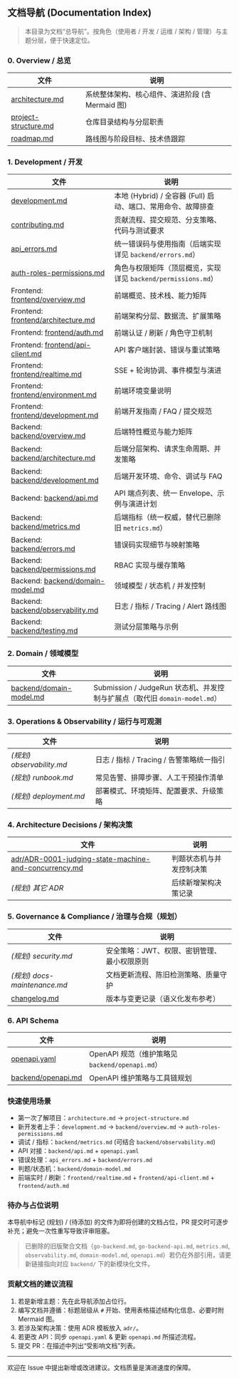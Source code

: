 ## 文档导航 (Documentation Index)

> 本目录为文档“总导航”。按角色（使用者 / 开发 / 运维 / 架构 / 管理）与主题分层，便于快速定位。

### 0. Overview / 总览
| 文件 | 说明 |
| ---- | ---- |
| [architecture.md](architecture.md) | 系统整体架构、核心组件、演进阶段 (含 Mermaid 图) |
| [project-structure.md](project-structure.md) | 仓库目录结构与分层职责 |
| [roadmap.md](roadmap.md) | 路线图与阶段目标、技术债跟踪 |

### 1. Development / 开发
| 文件 | 说明 |
| ---- | ---- |
| [development.md](development.md) | 本地 (Hybrid) / 全容器 (Full) 启动、端口、常用命令、故障排查 |
| [contributing.md](contributing.md) | 贡献流程、提交规范、分支策略、代码与测试要求 |
| [api_errors.md](api_errors.md) | 统一错误码与使用指南（后端实现详见 `backend/errors.md`） |
| [auth-roles-permissions.md](auth-roles-permissions.md) | 角色与权限矩阵（顶层概览，实现详见 `backend/permissions.md`） |
| Frontend: [frontend/overview.md](frontend/overview.md) | 前端概览、技术栈、能力矩阵 |
| Frontend: [frontend/architecture.md](frontend/architecture.md) | 前端架构分层、数据流、扩展策略 |
| Frontend: [frontend/auth.md](frontend/auth.md) | 前端认证 / 刷新 / 角色守卫机制 |
| Frontend: [frontend/api-client.md](frontend/api-client.md) | API 客户端封装、错误与重试策略 |
| Frontend: [frontend/realtime.md](frontend/realtime.md) | SSE + 轮询协调、事件模型与演进 |
| Frontend: [frontend/environment.md](frontend/environment.md) | 前端环境变量说明 |
| Frontend: [frontend/development.md](frontend/development.md) | 前端开发指南 / FAQ / 提交规范 |
| Backend: [backend/overview.md](backend/overview.md) | 后端特性概览与能力矩阵 |
| Backend: [backend/architecture.md](backend/architecture.md) | 后端分层架构、请求生命周期、并发策略 |
| Backend: [backend/development.md](backend/development.md) | 后端开发环境、命令、调试与 FAQ |
| Backend: [backend/api.md](backend/api.md) | API 端点列表、统一 Envelope、示例与演进计划 |
| Backend: [backend/metrics.md](backend/metrics.md) | 后端指标（统一权威，替代已删除旧 `metrics.md`） |
| Backend: [backend/errors.md](backend/errors.md) | 错误码实现细节与映射策略 |
| Backend: [backend/permissions.md](backend/permissions.md) | RBAC 实现与缓存策略 |
| Backend: [backend/domain-model.md](backend/domain-model.md) | 领域模型 / 状态机 / 并发控制 |
| Backend: [backend/observability.md](backend/observability.md) | 日志 / 指标 / Tracing / Alert 路线图 |
| Backend: [backend/testing.md](backend/testing.md) | 测试分层策略与示例 |

### 2. Domain / 领域模型
| 文件 | 说明 |
| ---- | ---- |
| [backend/domain-model.md](backend/domain-model.md) | Submission / JudgeRun 状态机、并发控制与扩展点（取代旧 `domain-model.md`） |

### 3. Operations & Observability / 运行与可观测
| 文件 | 说明 |
| ---- | ---- |
| *(规划) observability.md* | 日志 / 指标 / Tracing / 告警策略统一指引 |
| *(规划) runbook.md* | 常见告警、排障步骤、人工干预操作清单 |
| *(规划) deployment.md* | 部署模式、环境矩阵、配置要求、升级策略 |

### 4. Architecture Decisions / 架构决策
| 文件 | 说明 |
| ---- | ---- |
| [adr/ADR-0001-judging-state-machine-and-concurrency.md](adr/ADR-0001-judging-state-machine-and-concurrency.md) | 判题状态机与并发控制决策 |
| *(规划) 其它 ADR* | 后续新增架构决策记录 |

### 5. Governance & Compliance / 治理与合规（规划）
| 文件 | 说明 |
| ---- | ---- |
| *(规划) security.md* | 安全策略：JWT、权限、密钥管理、最小权限原则 |
| *(规划) docs-maintenance.md* | 文档更新流程、陈旧检测策略、质量守护 |
| [changelog.md](changelog.md) | 版本与变更记录（语义化发布参考） |

### 6. API Schema
| 文件 | 说明 |
| ---- | ---- |
| [openapi.yaml](openapi.yaml) | OpenAPI 规范（维护策略见 `backend/openapi.md`） |
| [backend/openapi.md](backend/openapi.md) | OpenAPI 维护策略与工具链规划 |

### 快速使用场景
- 第一次了解项目：`architecture.md` -> `project-structure.md`
- 新开发者上手：`development.md` -> `backend/overview.md` -> `auth-roles-permissions.md`
- 调试 / 指标：`backend/metrics.md` (可结合 `backend/observability.md`)
- API 对接：`backend/api.md` + `openapi.yaml`
- 错误处理：`api_errors.md` + `backend/errors.md`
- 判题/状态机：`backend/domain-model.md`
- 前端实时 / 刷新：`frontend/realtime.md` + `frontend/api-client.md` + `frontend/auth.md`

### 待办与占位说明
本导航中标记 (规划) / (待添加) 的文件为即将创建的文档占位，PR 提交时可逐步补充；避免一次性重写导致评审阻塞。

> 已删除的旧版聚合文档（`go-backend.md`, `go-backend-api.md`, `metrics.md`, `observability.md`, `domain-model.md`, `openapi.md`）若仍在外部引用，请更新链接指向对应 `backend/` 下的新模块化文件。

### 贡献文档的建议流程
1. 若是新增主题：先在此导航添加占位行。
2. 编写文档并遵循：标题层级从 `#` 开始、使用表格描述结构化信息、必要时附 Mermaid 图。
3. 若涉及架构决策：使用 ADR 模板放入 `adr/`。
4. 若更改 API：同步 `openapi.yaml` & 更新 `openapi.md` 所描述流程。
5. 提交 PR：在描述中列出“受影响文档”列表。

---
欢迎在 Issue 中提出新增或改进建议。文档质量是演进速度的保障。
